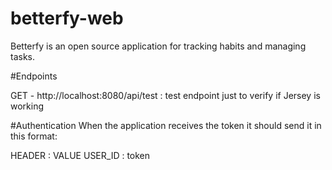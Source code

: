 # betterfy-web
Betterfy is an open source application for tracking habits and managing tasks.

#Endpoints

GET - http://localhost:8080/api/test : test endpoint just to verify if Jersey is working

#Authentication
When the application receives the token it should send it in this format:

HEADER : VALUE
USER_ID : token

